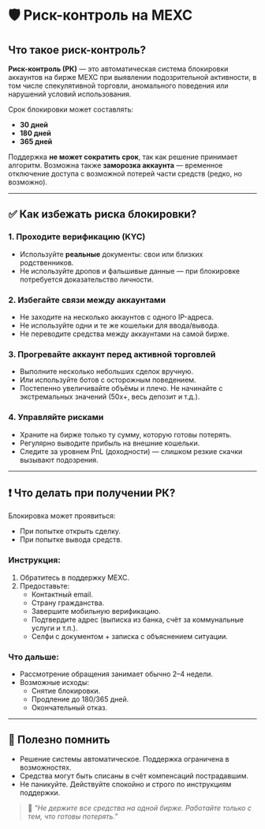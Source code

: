 # 🛡️ Риск-контроль на MEXC

## Что такое риск-контроль?

**Риск-контроль (РК)** — это автоматическая система блокировки аккаунтов на бирже MEXC при выявлении подозрительной активности, в том числе спекулятивной торговли, аномального поведения или нарушений условий использования.

Срок блокировки может составлять:
- **30 дней**
- **180 дней**
- **365 дней**

Поддержка **не может сократить срок**, так как решение принимает алгоритм. Возможна также **заморозка аккаунта** — временное отключение доступа с возможной потерей части средств (редко, но возможно).

---

## ✅ Как избежать риска блокировки?

### 1. Проходите верификацию (KYC)
- Используйте **реальные** документы: свои или близких родственников.
- Не используйте дропов и фальшивые данные — при блокировке потребуется доказательство личности.

### 2. Избегайте связи между аккаунтами
- Не заходите на несколько аккаунтов с одного IP-адреса.
- Не используйте одни и те же кошельки для ввода/вывода.
- Не переводите средства между аккаунтами на самой бирже.

### 3. Прогревайте аккаунт перед активной торговлей
- Выполните несколько небольших сделок вручную.
- Или используйте ботов с осторожным поведением.
- Постепенно увеличивайте объёмы и плечо. Не начинайте с экстремальных значений (50x+, весь депозит и т.д.).

### 4. Управляйте рисками
- Храните на бирже только ту сумму, которую готовы потерять.
- Регулярно выводите прибыль на внешние кошельки.
- Следите за уровнем PnL (доходности) — слишком резкие скачки вызывают подозрения.

---

## ❗ Что делать при получении РК?

Блокировка может проявиться:
- При попытке открыть сделку.
- При попытке вывода средств.

### Инструкция:

1. Обратитесь в поддержку MEXC.
2. Предоставьте:
   - Контактный email.
   - Страну гражданства.
   - Завершите мобильную верификацию.
   - Подтвердите адрес (выписка из банка, счёт за коммунальные услуги и т.п.).
   - Селфи с документом + записка с объяснением ситуации.

### Что дальше:
- Рассмотрение обращения занимает обычно 2–4 недели.
- Возможные исходы:
  - Снятие блокировки.
  - Продление до 180/365 дней.
  - Окончательный отказ.

---

## 🧠 Полезно помнить

- Решение системы автоматическое. Поддержка ограничена в возможностях.
- Средства могут быть списаны в счёт компенсаций пострадавшим.
- Не паникуйте. Действуйте спокойно и строго по инструкциям поддержки.

> 💬 *"Не держите все средства на одной бирже. Работайте только с тем, что готовы потерять."*
